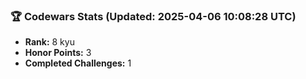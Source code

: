 ### 🏆 Codewars Stats (Updated: 2025-04-06 10:08:28 UTC)

- **Rank:** 8 kyu
- **Honor Points:** 3
- **Completed Challenges:** 1
